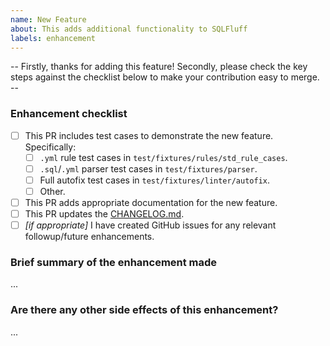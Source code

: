 ```yaml
---
name: New Feature
about: This adds additional functionality to SQLFluff
labels: enhancement
---
```


-- Firstly, thanks for adding this feature! Secondly, please check the key steps against the checklist below to make your contribution easy to merge. --

### Enhancement checklist
- [ ] This PR includes test cases to demonstrate the new feature. Specifically:
  - [ ] `.yml` rule test cases in `test/fixtures/rules/std_rule_cases`.
  - [ ] `.sql`/`.yml` parser test cases in `test/fixtures/parser`.
  - [ ] Full autofix test cases in `test/fixtures/linter/autofix`.
  - [ ] Other.
- [ ] This PR adds appropriate documentation for the new feature.
- [ ] This PR updates the [CHANGELOG.md](https://github.com/sqlfluff/sqlfluff/blob/master/CHANGELOG.md).
- [ ] _[if appropriate]_ I have created GitHub issues for any relevant followup/future enhancements.

### Brief summary of the enhancement made
...

### Are there any other side effects of this enhancement?
...
